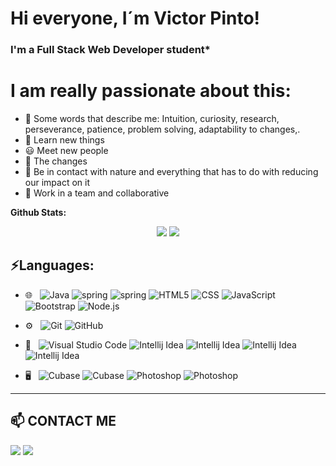 # Hi everyone, I´m Victor Pinto!
### I'm a Full Stack Web Developer student* 

# I am really passionate about this:
- 💬 Some words that describe me: Intuition, curiosity, research, perseverance, patience, problem solving, adaptability to changes,.
- 🎯 Learn new things
- 😃 Meet new people
- 🚀 The changes
- 🌱 Be in contact with nature and everything that has to do with reducing our impact on it
- 👯 Work in a team and collaborative

**Github Stats:**

<p align="center">

  <img src="https://github-readme-stats.vercel.app/api?username=victorwake&hide=stars&show_icons=true&theme=dracula&line_height=32">
  <img src="https://github-readme-stats.vercel.app/api/top-langs/?username=victorwake&count_private=true&theme=dracula">

</p>

## ⚡Languages:

- 🌐 &nbsp;
  ![Java](https://img.shields.io/badge/-Java-333333?style=flat&logo=javas)
  ![spring](https://img.shields.io/badge/-Spring-333333?style=flat&logo=spring)
  ![spring](https://img.shields.io/badge/-Mysql-333333?style=flat&logo=mysql)
  ![HTML5](https://img.shields.io/badge/-HTML5-333333?style=flat&logo=HTML5)
  ![CSS](https://img.shields.io/badge/-CSS-333333?style=flat&logo=CSS3&logoColor=1572B6)
  ![JavaScript](https://img.shields.io/badge/-JavaScript-333333?style=flat&logo=javascript)
  ![Bootstrap](https://img.shields.io/badge/-Bootstrap-333333?style=flat&logo=bootstrap&logoColor=563D7C)
  ![Node.js](https://img.shields.io/badge/-Node.js-333333?style=flat&logo=node.js)
  
- ⚙️ &nbsp;
  ![Git](https://img.shields.io/badge/-Git-333333?style=flat&logo=git)
  ![GitHub](https://img.shields.io/badge/-GitHub-333333?style=flat&logo=github)

- 🔧 &nbsp;
  ![Visual Studio Code](https://img.shields.io/badge/-Visual%20Studio%20Code-333333?style=flat&logo=visual-studio-code&logoColor=007ACC)
  ![Intellij Idea](https://img.shields.io/badge/-Intellij-333333?style=flat&logo=intellijidea)
  ![Intellij Idea](https://img.shields.io/badge/-Pycharm-333333?style=flat&logo=pycharm)
  ![Intellij Idea](https://img.shields.io/badge/-Webstorm-333333?style=flat&logo=webstorm)
  ![Intellij Idea](https://img.shields.io/badge/-NetBeans-333333?style=flat&logo=apache)


- 🖥 &nbsp;
  ![Cubase](https://img.shields.io/badge/-After%20Effects-333333?style=flat&logo=effects)
  ![Cubase](https://img.shields.io/badge/-Cubase-333333?style=flat&logo=cubase)
  ![Photoshop](https://img.shields.io/badge/-Fireworks-333333?style=flat&logo=adobe)
  ![Photoshop](https://img.shields.io/badge/-Photoshop-333333?style=flat&logo=adobe-photoshop)


___________________________________________
  

## 📫 CONTACT ME

<a target="_blank" href="https://www.linkedin.com/in/victor-pinto-fullstack"><img src="https://img.shields.io/badge/-LinkedIn-0077B5?style=for-the-badge&logo=Linkedin&logoColor=white"></img></a>
<a target="_blank" href="victorpintowake@gmail.com"><img src="https://img.shields.io/badge/-Gmail-D14836?style=for-the-badge&logo=Gmail&logoColor=white"></img></a>
